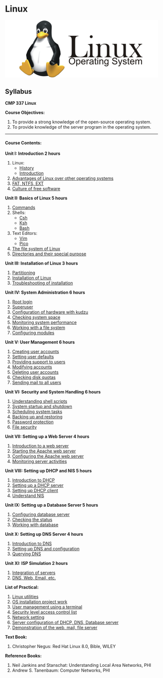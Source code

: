 # Linux


![Syllabus Image](./syllabus/linux.png)

## Syllabus
**CMP 337 Linux**


**Course Objectives:**

1. To provide a strong knowledge of the open-source operating system.
2. To provide knowledge of the server program in the operating system.

***

#### Course Contents:

**Unit I: Introduction 2 hours**

1. Linux:
   * [History](unit%201-Introduction/1.Introduction%20to%20Linux.md)
   * [Introduction](unit%201-Introduction/1.Introduction%20to%20Linux.md)
2. [Advantages of Linux over other operating systems](unit%201-Introduction/2.Advantages%20of%20Linux.md)
3. [FAT, NTFS, EXT](unit%201-Introduction/3.filesystem.md)
4. [Culture of free software](unit%201-Introduction/4.Culture%20of%20free%20software.md)

**Unit II: Basics of Linux 5 hours**

1. [Commands](unit%202-Basics%20of%20Linux/1.Commands.md)
2. Shells:
   * [Csh](unit%202-Basics%20of%20Linux/2.shell.md)
   * [Ksh](unit%202-Basics%20of%20Linux/2.shell.md)
   * [Bash](unit%202-Basics%20of%20Linux/2.shell.md)
3. Text Editors:
   * [Vim](unit%202-Basics%20of%20Linux/3.Text%20Editors.md)
   * [Pico](unit%202-Basics%20of%20Linux/3.Text%20Editors.md)
4. [The file system of Linux](unit%202-Basics%20of%20Linux/4.The%20file%20system%20of%20Linux.md)
5. [Directories and their special purpose](unit%202-Basics%20of%20Linux/5.Directories%20and%20their%20special%20purpose.md)

**Unit III: Installation of Linux 3 hours**

1. [Partitioning](unit%203-Installation/1.%20Partitioning.md)
2. [Installation of Linux](unit%203-Installation/2.%20%20Installation%20of%20Linux.md)
3. [Troubleshooting of installation](unit%203-Installation/3.%20%20Troubleshooting%20of%20installation.md)

**Unit IV: System Administration 6 hours**

1. [Root login](unit%204-System%20Administration/1.Root%20login.md)
2. [Superuser](unit%204-System%20Administration/2.Superuser.md)
3. [Configuration of hardware with kudzu](unit%204-System%20Administration/3.Configuration%20of%20hardware%20with%20kudzu.md)
4. [Checking system space](unit%204-System%20Administration/4.Checking%20system%20space.md)
5. [Monitoring system performance](unit%204-System%20Administration/5.Monitoring%20system%20performance.md)
6. [Working with a file system](unit%204-System%20Administration/6.Working%20with%20a%20file%20system.md)
7. [Configuring modules](unit%204-System%20Administration/7.Configuring%20modules.md)

**Unit V: User Management 6 hours**

1. [Creating user accounts](unit%205-User%20Management/1.Creating%20user%20accounts.md)
2. [Setting user defaults](unit%205-User%20Management/2.Setting%20user%20defaults.md)
3. [Providing support to users](unit%205-User%20Management/3.Providing%20support%20to%20users.md)
4. [Modifying accounts](unit%205-User%20Management/4.Modifying%20accounts.md)
5. [Deleting user accounts](unit%205-User%20Management/5.Deleting%20user%20accounts.md)
6. [Checking disk quotas](unit%205-User%20Management/6.Checking%20disk%20quotas.md)
7. [Sending mail to all users](unit%205-User%20Management/7.Sending%20mail%20to%20all%20users.md)

**Unit VI: Security and System Handling 6 hours**

1. [Understanding shell scripts](unit%206-Security%20and%20System%20Handling/1.Understanding%20shell%20scripts.md)
2. [System startup and shutdown](unit%206-Security%20and%20System%20Handling/2.System%20startup%20and%20shutdown.md)
3. [Scheduling system tasks](unit%206-Security%20and%20System%20Handling/3.Scheduling%20system%20tasks.md)
4. [Backing up and restoring](unit%206-Security%20and%20System%20Handling/4.Backing%20up%20and%20restoring.md)
5. [Password protection](unit%206-Security%20and%20System%20Handling/5.Password%20protection.md)
6. [File security](unit%206-Security%20and%20System%20Handling/6.File%20security.md)

**Unit VII: Setting up a Web Server 4 hours**

1. [Introduction to a web server](unit%207-Setting%20up%20a%20Web%20Server/1.Introduction%20to%20a%20web%20server.md)
2. [Starting the Apache web server](unit%207-Setting%20up%20a%20Web%20Server/2.Starting%20the%20Apache%20webserver.md)
3. [Configuring the Apache web server](unit%207-Setting%20up%20a%20Web%20Server/3.Configuring%20the%20Apache%20webserver.md)
4. [Monitoring server activities](unit%207-Setting%20up%20a%20Web%20Server/4.Monitoring%20server%20activities.md)

**Unit VIII: Setting up DHCP and NIS 5 hours**

1. [Introduction to DHCP](unit%208-Setting%20up%20DHCP%20and%20NIS/1.Introduction%20to%20DHCP.md)
2. [Setting up a DHCP server](unit%208-Setting%20up%20DHCP%20and%20NIS/2.Setting%20up%20a%20DHCP%20server.md)
3. [Setting up DHCP client](unit%208-Setting%20up%20DHCP%20and%20NIS/3.Setting%20up%20DHCP%20client.md)
4. [Understand NIS](unit%208-Setting%20up%20DHCP%20and%20NIS/4.Understand%20NIS.md)

**Unit IX: Setting up a Database Server 5 hours**

1. [Configuring database server](unit%209-Setting%20up%20a%20Database%20Server/1.Configuring%20database%20server.md)
2. [Checking the status](unit%209-Setting%20up%20a%20Database%20Server/2.Checking%20the%20status.md)
3. [Working with database](unit%209-Setting%20up%20a%20Database%20Server/3.Working%20with%20database.md)

**Unit X: Setting up DNS Server 4 hours**

1. [Introduction to DNS](unit%2010-Setting%20up%20DNS/1.Introduction%20to%20DNS.md)
2. [Setting up DNS and configuration](unit%2010-Setting%20up%20DNS/2.Setting%20up%20DNS%20and%20configuration.md)
3. [Querying DNS](unit%2010-Setting%20up%20DNS/3.Querying%20DNS.md)

**Unit XI: ISP Simulation 2 hours**

1. [Integration of servers](unit%2011-ISP%20Simulation/1.Integration%20of%20servers.md)
2. [DNS, Web, Email, etc.](unit%2011-ISP%20Simulation/2.DNS,%20Web,%20Email,%20etc.md)

**List of Practical:**

1. [Linux utilities](Practicals/1.Linux%20utilities.md)
2. [OS installation project work](Practicals/2.OS%20installation%20project%20work.md)
3. [User management using a terminal](Practicals/3.User%20management%20using%20a%20terminal.md)
4. [Security level access control list](Practicals/4.Security%20level%20access%20control%20list.md)
5. [Network setting](Practicals/5.Network%20setting.md)
6. [Server configuration of DHCP, DNS, Database server](Practicals/6.Server%20configuration%20of%20DHCP,%20DNS,%20Database%20server.md)
7. [Demonstration of the web, mail, file server](Practicals/7.Demonstration%20of%20the%20web,%20mail,%20file%20server.md)

**Text Book:**

1. Christopher Negus: Red Hat Linux 8.0, Bible, WILEY

**Reference Books:**

1. Neil Jankins and Stanschat: Understanding Local Area Networks, PHI
2. Andrew S. Tanenbaum: Computer Networks, PHI
